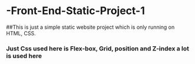 # -Front-End-Static-Project-1

##This is just a simple static website project which is only running on HTML, CSS.

### Just Css used here is Flex-box, Grid, position and Z-index a lot is used here
